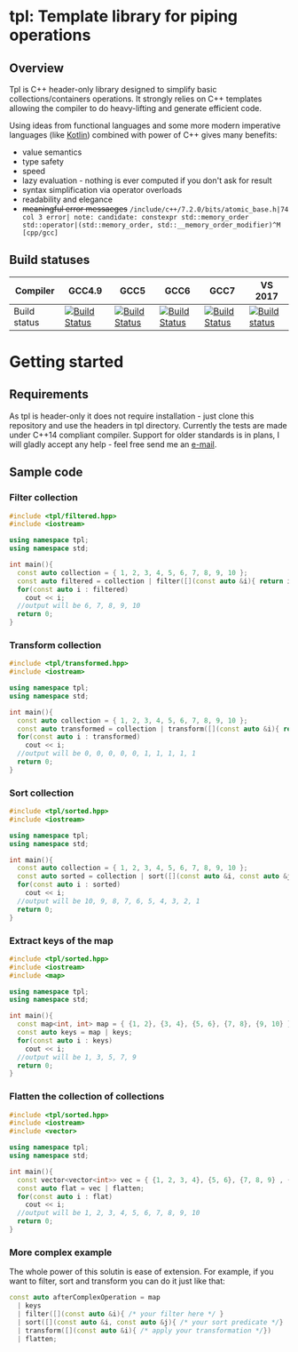 # tpl: Template library for piping operations 

## Overview

Tpl is C++ header-only library designed to simplify basic collections/containers operations. It strongly relies on C++ templates allowing the compiler to do heavy-lifting and generate efficient code.

Using ideas from functional languages and some more modern imperative languages (like [Kotlin](https://kotlinlang.org/)) combined with power of C++ gives many benefits:
- value semantics
- type safety
- speed
- lazy evaluation - nothing is ever computed if you don't ask for result
- syntax simplification via operator overloads
- readability and elegance
- ~~meaningful error messaeges~~ ```/include/c++/7.2.0/bits/atomic_base.h|74 col 3 error| note: candidate: constexpr std::memory_order std::operator|(std::memory_order, std::__memory_order_modifier)^M [cpp/gcc]```

## Build statuses

| Compiler | GCC4.9 | GCC5 | GCC6 | GCC7 | VS 2017 |
| -------- | ------ | ---- | ---- | ---- | ------- |
| Build status | [![Build Status](https://travis-matrix-badges.herokuapp.com/repos/bartop/tpl/branches/master/4)](https://travis-ci.org/bartop/tpl) | [![Build Status](https://travis-matrix-badges.herokuapp.com/repos/bartop/tpl/branches/master/1)](https://travis-ci.org/bartop/tpl) | [![Build Status](https://travis-matrix-badges.herokuapp.com/repos/bartop/tpl/branches/master/2)](https://travis-ci.org/bartop/tpl) | [![Build Status](https://travis-matrix-badges.herokuapp.com/repos/bartop/tpl/branches/master/3)](https://travis-ci.org/bartop/tpl) | [![Build status](https://ci.appveyor.com/api/projects/status/g52jere64wcb5lw6?svg=true)](https://ci.appveyor.com/project/bartop/tpl)



# Getting started

## Requirements
As tpl is header-only it does not require installation - just clone this repository and use the headers in tpl directory. Currently the tests are made under C++14 compliant compiler. Support for older standards is in plans, I will gladly accept any help - feel free send me an [e-mail](mailto:bartoszmiera@gmail.com).

## Sample code

### Filter collection

```C++
#include <tpl/filtered.hpp>
#include <iostream>

using namespace tpl;
using namespace std;

int main(){
  const auto collection = { 1, 2, 3, 4, 5, 6, 7, 8, 9, 10 };
  const auto filtered = collection | filter([](const auto &i){ return i > 5 });
  for(const auto i : filtered)
    cout << i;
  //output will be 6, 7, 8, 9, 10
  return 0;
}
```

### Transform collection
```C++
#include <tpl/transformed.hpp>
#include <iostream>

using namespace tpl;
using namespace std;

int main(){
  const auto collection = { 1, 2, 3, 4, 5, 6, 7, 8, 9, 10 };
  const auto transformed = collection | transform([](const auto &i){ return i > 5; });//transform to booleans
  for(const auto i : transformed)
    cout << i;
  //output will be 0, 0, 0, 0, 0, 1, 1, 1, 1, 1
  return 0;
}
```

### Sort collection
```C++
#include <tpl/sorted.hpp>
#include <iostream>

using namespace tpl;
using namespace std;

int main(){
  const auto collection = { 1, 2, 3, 4, 5, 6, 7, 8, 9, 10 };
  const auto sorted = collection | sort([](const auto &i, const auto &j){ return i > j; });
  for(const auto i : sorted)
    cout << i;
  //output will be 10, 9, 8, 7, 6, 5, 4, 3, 2, 1
  return 0;
}
```
### Extract keys of the map 
```C++
#include <tpl/sorted.hpp>
#include <iostream>
#include <map>

using namespace tpl;
using namespace std;

int main(){
  const map<int, int> map = { {1, 2}, {3, 4}, {5, 6}, {7, 8}, {9, 10} };
  const auto keys = map | keys;
  for(const auto i : keys)
    cout << i;
  //output will be 1, 3, 5, 7, 9
  return 0;
}
```
### Flatten the collection of collections
```C++
#include <tpl/sorted.hpp>
#include <iostream>
#include <vector>

using namespace tpl;
using namespace std;

int main(){
  const vector<vector<int>> vec = { {1, 2, 3, 4}, {5, 6}, {7, 8, 9} , {10} };
  const auto flat = vec | flatten;
  for(const auto i : flat)
    cout << i;
  //output will be 1, 2, 3, 4, 5, 6, 7, 8, 9, 10
  return 0;
}
```


### More complex example
The whole power of this solutin is ease of extension. For example, if you want to filter, sort and transform you can do it just like that:
```C++
const auto afterComplexOperation = map
  | keys
  | filter([](const auto &i){ /* your filter here */ }
  | sort([](const auto &i, const auto &j){ /* your sort predicate */}
  | transform([](const auto &i){ /* apply your transformation */})
  | flatten;
```
